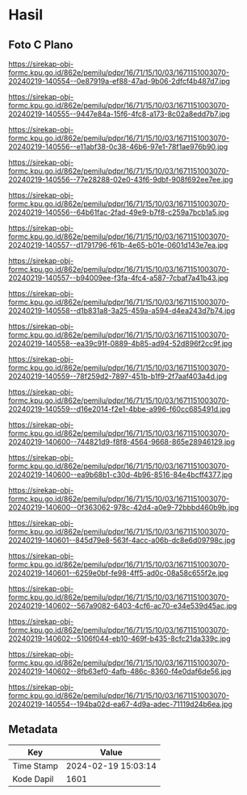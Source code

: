 # Hasil

## Foto C Plano

https://sirekap-obj-formc.kpu.go.id/862e/pemilu/pdpr/16/71/15/10/03/1671151003070-20240219-140554--0e87919a-ef88-47ad-9b06-2dfcf4b487d7.jpg

https://sirekap-obj-formc.kpu.go.id/862e/pemilu/pdpr/16/71/15/10/03/1671151003070-20240219-140555--9447e84a-15f6-4fc8-a173-8c02a8edd7b7.jpg

https://sirekap-obj-formc.kpu.go.id/862e/pemilu/pdpr/16/71/15/10/03/1671151003070-20240219-140556--e11abf38-0c38-46b6-97e1-78f1ae976b90.jpg

https://sirekap-obj-formc.kpu.go.id/862e/pemilu/pdpr/16/71/15/10/03/1671151003070-20240219-140556--77e28288-02e0-43f6-9dbf-908f692ee7ee.jpg

https://sirekap-obj-formc.kpu.go.id/862e/pemilu/pdpr/16/71/15/10/03/1671151003070-20240219-140556--64b61fac-2fad-49e9-b7f8-c259a7bcb1a5.jpg

https://sirekap-obj-formc.kpu.go.id/862e/pemilu/pdpr/16/71/15/10/03/1671151003070-20240219-140557--d1791796-f61b-4e65-b01e-0601d143e7ea.jpg

https://sirekap-obj-formc.kpu.go.id/862e/pemilu/pdpr/16/71/15/10/03/1671151003070-20240219-140557--b94009ee-f3fa-4fc4-a587-7cbaf7a41b43.jpg

https://sirekap-obj-formc.kpu.go.id/862e/pemilu/pdpr/16/71/15/10/03/1671151003070-20240219-140558--d1b831a8-3a25-459a-a594-d4ea243d7b74.jpg

https://sirekap-obj-formc.kpu.go.id/862e/pemilu/pdpr/16/71/15/10/03/1671151003070-20240219-140558--ea39c91f-0889-4b85-ad94-52d896f2cc9f.jpg

https://sirekap-obj-formc.kpu.go.id/862e/pemilu/pdpr/16/71/15/10/03/1671151003070-20240219-140559--78f259d2-7897-451b-b1f9-2f7aaf403a4d.jpg

https://sirekap-obj-formc.kpu.go.id/862e/pemilu/pdpr/16/71/15/10/03/1671151003070-20240219-140559--d16e2014-f2e1-4bbe-a996-f60cc685491d.jpg

https://sirekap-obj-formc.kpu.go.id/862e/pemilu/pdpr/16/71/15/10/03/1671151003070-20240219-140600--744821d9-f8f8-4564-9668-865e28946129.jpg

https://sirekap-obj-formc.kpu.go.id/862e/pemilu/pdpr/16/71/15/10/03/1671151003070-20240219-140600--ea9b68b1-c30d-4b96-8516-84e4bcff4377.jpg

https://sirekap-obj-formc.kpu.go.id/862e/pemilu/pdpr/16/71/15/10/03/1671151003070-20240219-140600--0f363062-978c-42d4-a0e9-72bbbd460b9b.jpg

https://sirekap-obj-formc.kpu.go.id/862e/pemilu/pdpr/16/71/15/10/03/1671151003070-20240219-140601--845d79e8-563f-4acc-a06b-dc8e6d09798c.jpg

https://sirekap-obj-formc.kpu.go.id/862e/pemilu/pdpr/16/71/15/10/03/1671151003070-20240219-140601--6259e0bf-fe98-4ff5-ad0c-08a58c655f2e.jpg

https://sirekap-obj-formc.kpu.go.id/862e/pemilu/pdpr/16/71/15/10/03/1671151003070-20240219-140602--567a9082-6403-4cf6-ac70-e34e539d45ac.jpg

https://sirekap-obj-formc.kpu.go.id/862e/pemilu/pdpr/16/71/15/10/03/1671151003070-20240219-140602--5106f044-eb10-469f-b435-8cfc21da339c.jpg

https://sirekap-obj-formc.kpu.go.id/862e/pemilu/pdpr/16/71/15/10/03/1671151003070-20240219-140602--8fb63ef0-4afb-486c-8360-f4e0daf6de56.jpg

https://sirekap-obj-formc.kpu.go.id/862e/pemilu/pdpr/16/71/15/10/03/1671151003070-20240219-140554--194ba02d-ea67-4d9a-adec-71119d24b6ea.jpg


## Metadata

| Key        | Value               |
| ---------- | ------------------- |
| Time Stamp | 2024-02-19 15:03:14 |
| Kode Dapil | 1601                |



